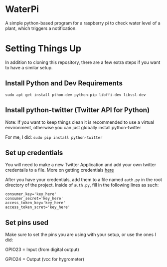 # WaterPi
A simple python-based program for a raspberry pi to check water level of a plant, which triggers a notification.

# Setting Things Up
In addition to cloning this repository, there are a few extra steps if you want to have a similar setup.

## Install Python and Dev Requirements
`sudo apt get install pthon-dev python-pip libffi-dev libssl-dev`

## Install python-twitter (Twitter API for Python)
Note: If you want to keep things clean it is recommended to use a virtual environment, otherwise you can just globally install python-twitter

For me, I did: `sudo pip install python-twitter`

## Set up credentials
You will need to make a new Twitter Application and add your own twitter credentails to a file. More on getting credentials [here](https://dev.twitter.com/oauth/overview/application-owner-access-tokens)

After you have your credentials, add them to a file named `auth.py` in the root directory of the project. Inside of `auth.py`, fill in the following lines as such:

```
consumer_key='key_here'
consumer_secret='key_here'
access_token_key='key_here'
access_token_scret='key_here'
```

## Set pins used
Make sure to set the pins you are using with your setup, or use the ones I did:

GPIO23 = Input (from digital output)

GPIO24 = Output (vcc for hygrometer)
